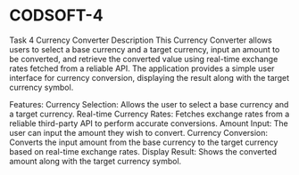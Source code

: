 # CODSOFT-4
Task 4
Currency Converter
Description
This Currency Converter allows users to select a base currency and a target currency, input an amount to be converted, and retrieve the converted value using real-time exchange rates fetched from a reliable API. The application provides a simple user interface for currency conversion, displaying the result along with the target currency symbol.

Features:
Currency Selection: Allows the user to select a base currency and a target currency.
Real-time Currency Rates: Fetches exchange rates from a reliable third-party API to perform accurate conversions.
Amount Input: The user can input the amount they wish to convert.
Currency Conversion: Converts the input amount from the base currency to the target currency based on real-time exchange rates.
Display Result: Shows the converted amount along with the target currency symbol.
